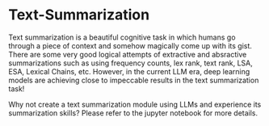 # Text-Summarization

Text summarization is a beautiful cognitive task in which humans go through a piece of context and somehow magically come up with its gist. There are some very good logical attempts of extractive and absractive summarizations such as using frequency counts, lex rank, text rank, LSA, ESA, Lexical Chains, etc. However, in the current LLM era, deep learning models are achieving close to impeccable results in the text summarization task!

Why not create a text summarization module using LLMs and experience its summarization skills? Please refer to the jupyter notebook for more details.

